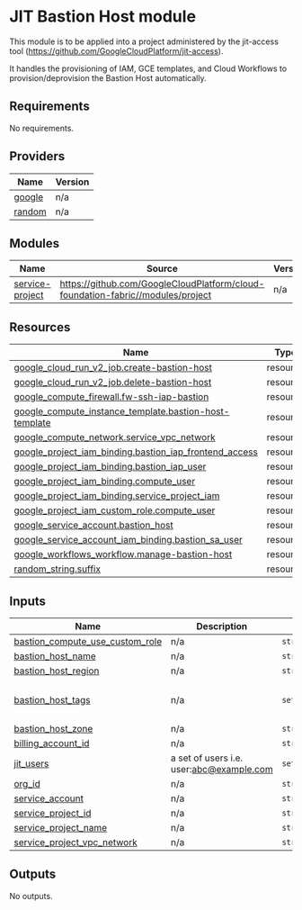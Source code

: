 <!-- Copyright 2023 Google LLC

Licensed under the Apache License, Version 2.0 (the "License");
you may not use this file except in compliance with the License.
You may obtain a copy of the License at

    https://www.apache.org/licenses/LICENSE-2.0

Unless required by applicable law or agreed to in writing, software
distributed under the License is distributed on an "AS IS" BASIS,
WITHOUT WARRANTIES OR CONDITIONS OF ANY KIND, either express or implied.
See the License for the specific language governing permissions and
limitations under the License. -->

<!-- BEGIN_TF_DOCS -->
# JIT Bastion Host module

This module is to be applied into a project administered by the jit-access tool (https://github.com/GoogleCloudPlatform/jit-access).

It handles the provisioning of IAM, GCE templates, and Cloud Workflows to provision/deprovision the Bastion Host automatically.

## Requirements

No requirements.

## Providers

| Name                                                       | Version |
| ---------------------------------------------------------- | ------- |
| <a name="provider_google"></a> [google](#provider\_google) | n/a     |
| <a name="provider_random"></a> [random](#provider\_random) | n/a     |

## Modules

| Name                                                                              | Source                                                                          | Version |
| --------------------------------------------------------------------------------- | ------------------------------------------------------------------------------- | ------- |
| <a name="module_service-project"></a> [service-project](#module\_service-project) | https://github.com/GoogleCloudPlatform/cloud-foundation-fabric//modules/project | n/a     |

## Resources

| Name                                                                                                                                                               | Type     |
| ------------------------------------------------------------------------------------------------------------------------------------------------------------------ | -------- |
| [google_cloud_run_v2_job.create-bastion-host](https://registry.terraform.io/providers/hashicorp/google/latest/docs/resources/cloud_run_v2_job)                     | resource |
| [google_cloud_run_v2_job.delete-bastion-host](https://registry.terraform.io/providers/hashicorp/google/latest/docs/resources/cloud_run_v2_job)                     | resource |
| [google_compute_firewall.fw-ssh-iap-bastion](https://registry.terraform.io/providers/hashicorp/google/latest/docs/resources/compute_firewall)                      | resource |
| [google_compute_instance_template.bastion-host-template](https://registry.terraform.io/providers/hashicorp/google/latest/docs/resources/compute_instance_template) | resource |
| [google_compute_network.service_vpc_network](https://registry.terraform.io/providers/hashicorp/google/latest/docs/resources/compute_network)                       | resource |
| [google_project_iam_binding.bastion_iap_frontend_access](https://registry.terraform.io/providers/hashicorp/google/latest/docs/resources/project_iam_binding)       | resource |
| [google_project_iam_binding.bastion_iap_user](https://registry.terraform.io/providers/hashicorp/google/latest/docs/resources/project_iam_binding)                  | resource |
| [google_project_iam_binding.compute_user](https://registry.terraform.io/providers/hashicorp/google/latest/docs/resources/project_iam_binding)                      | resource |
| [google_project_iam_binding.service_project_iam](https://registry.terraform.io/providers/hashicorp/google/latest/docs/resources/project_iam_binding)               | resource |
| [google_project_iam_custom_role.compute_user](https://registry.terraform.io/providers/hashicorp/google/latest/docs/resources/project_iam_custom_role)              | resource |
| [google_service_account.bastion_host](https://registry.terraform.io/providers/hashicorp/google/latest/docs/resources/service_account)                              | resource |
| [google_service_account_iam_binding.bastion_sa_user](https://registry.terraform.io/providers/hashicorp/google/latest/docs/resources/service_account_iam_binding)   | resource |
| [google_workflows_workflow.manage-bastion-host](https://registry.terraform.io/providers/hashicorp/google/latest/docs/resources/workflows_workflow)                 | resource |
| [random_string.suffix](https://registry.terraform.io/providers/hashicorp/random/latest/docs/resources/string)                                                      | resource |

## Inputs

| Name                                                                                                                                    | Description                              | Type          | Default                               | Required |
| --------------------------------------------------------------------------------------------------------------------------------------- | ---------------------------------------- | ------------- | ------------------------------------- | :------: |
| <a name="input_bastion_compute_use_custom_role"></a> [bastion\_compute\_use\_custom\_role](#input\_bastion\_compute\_use\_custom\_role) | n/a                                      | `string`      | `"bastionComputeUser"`                |    no    |
| <a name="input_bastion_host_name"></a> [bastion\_host\_name](#input\_bastion\_host\_name)                                               | n/a                                      | `string`      | `"bastion-host"`                      |    no    |
| <a name="input_bastion_host_region"></a> [bastion\_host\_region](#input\_bastion\_host\_region)                                         | n/a                                      | `string`      | `"us-central1"`                       |    no    |
| <a name="input_bastion_host_tags"></a> [bastion\_host\_tags](#input\_bastion\_host\_tags)                                               | n/a                                      | `set(string)` | <pre>[<br>  "bastion-host"<br>]</pre> |    no    |
| <a name="input_bastion_host_zone"></a> [bastion\_host\_zone](#input\_bastion\_host\_zone)                                               | n/a                                      | `string`      | `"us-central1-a"`                     |    no    |
| <a name="input_billing_account_id"></a> [billing\_account\_id](#input\_billing\_account\_id)                                            | n/a                                      | `string`      | `null`                                |    no    |
| <a name="input_jit_users"></a> [jit\_users](#input\_jit\_users)                                                                         | a set of users i.e. user:abc@example.com | `set(string)` | n/a                                   |   yes    |
| <a name="input_org_id"></a> [org\_id](#input\_org\_id)                                                                                  | n/a                                      | `string`      | `null`                                |    no    |
| <a name="input_service_account"></a> [service\_account](#input\_service\_account)                                                       | n/a                                      | `string`      | `null`                                |    no    |
| <a name="input_service_project_id"></a> [service\_project\_id](#input\_service\_project\_id)                                            | n/a                                      | `string`      | `null`                                |    no    |
| <a name="input_service_project_name"></a> [service\_project\_name](#input\_service\_project\_name)                                      | n/a                                      | `string`      | `null`                                |    no    |
| <a name="input_service_project_vpc_network"></a> [service\_project\_vpc\_network](#input\_service\_project\_vpc\_network)               | n/a                                      | `string`      | `null`                                |    no    |

## Outputs

No outputs.
<!-- END_TF_DOCS -->